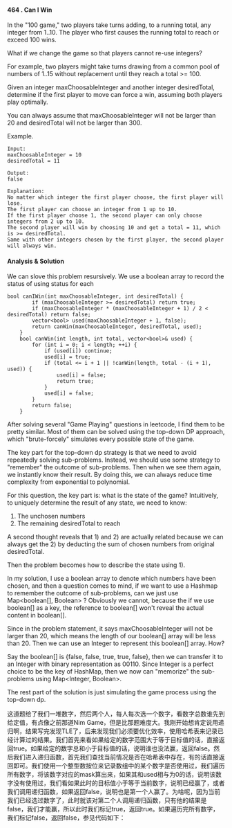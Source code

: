 #### 464 . Can I Win
In the "100 game," two players take turns adding, to a running total, any integer from 1..10. The player who first causes the running total to reach or exceed 100 wins.

What if we change the game so that players cannot re-use integers?

For example, two players might take turns drawing from a common pool of numbers of 1..15 without replacement until they reach a total >= 100.

Given an integer maxChoosableInteger and another integer desiredTotal, determine if the first player to move can force a win, assuming both players play optimally.

You can always assume that maxChoosableInteger will not be larger than 20 and desiredTotal will not be larger than 300.

Example.

~~~
Input:
maxChoosableInteger = 10
desiredTotal = 11

Output:
false

Explanation:
No matter which integer the first player choose, the first player will lose.
The first player can choose an integer from 1 up to 10.
If the first player choose 1, the second player can only choose integers from 2 up to 10.
The second player will win by choosing 10 and get a total = 11, which is >= desiredTotal.
Same with other integers chosen by the first player, the second player will always win.
~~~

#### Analysis & Solution
We can slove this problem resursively. We use a boolean array to record the status of using status for each 


~~~
bool canIWin(int maxChoosableInteger, int desiredTotal) {
        if (maxChoosableInteger >= desiredTotal) return true;
        if (maxChoosableInteger * (maxChoosableInteger + 1) / 2 < desiredTotal) return false;
        vector<bool> used(maxChoosableInteger + 1, false);
        return canWin(maxChoosableInteger, desiredTotal, used);
    }
    bool canWin(int length, int total, vector<bool>& used) {
        for (int i = 0; i < length; ++i) {
            if (used[i]) continue;
            used[i] = true;
            if (total <= i + 1 || !canWin(length, total - (i + 1), used)) {
                used[i] = false;
                return true;
            }
            used[i] = false;
        }
        return false;
    }
~~~

After solving several "Game Playing" questions in leetcode, I find them to be pretty similar. Most of them can be solved using the top-down DP approach, which "brute-forcely" simulates every possible state of the game.

The key part for the top-down dp strategy is that we need to avoid repeatedly solving sub-problems. Instead, we should use some strategy to "remember" the outcome of sub-problems. Then when we see them again, we instantly know their result. By doing this, we can always reduce time complexity from exponential to polynomial.

For this question, the key part is: what is the state of the game? Intuitively, to uniquely determine the result of any state, we need to know:

1. The unchosen numbers
2. The remaining desiredTotal to reach

A second thought reveals that 1) and 2) are actually related because we can always get the 2) by deducting the sum of chosen numbers from original desiredTotal.

Then the problem becomes how to describe the state using 1).

In my solution, I use a boolean array to denote which numbers have been chosen, and then a question comes to mind, if we want to use a Hashmap to remember the outcome of sub-problems, can we just use Map<boolean[], Boolean> ? Obviously we cannot, because the if we use boolean[] as a key, the reference to boolean[] won't reveal the actual content in boolean[].

Since in the problem statement, it says maxChoosableInteger will not be larger than 20, which means the length of our boolean[] array will be less than 20. Then we can use an Integer to represent this boolean[] array. How?

Say the boolean[] is {false, false, true, true, false}, then we can transfer it to an Integer with binary representation as 00110. Since Integer is a perfect choice to be the key of HashMap, then we now can "memorize" the sub-problems using Map<Integer, Boolean>.


The rest part of the solution is just simulating the game process using the top-down dp.


这道题给了我们一堆数字，然后两个人，每人每次选一个数字，看数字总数谁先到给定值，有点像之前那道Nim Game，但是比那题难度大。我刚开始想肯定说用递归啊，结果写完发现TLE了，后来发现我们必须要优化效率，使用哈希表来记录已经计算过的结果。我们首先来看如果给定的数字范围大于等于目标值的话，直接返回true。如果给定的数字总和小于目标值的话，说明谁也没法赢，返回false。然后我们进入递归函数，首先我们查找当前情况是否在哈希表中存在，有的话直接返回即可。我们使用一个整型数按位来记录数组中的某个数字是否使用过，我们遍历所有数字，将该数字对应的mask算出来，如果其和used相与为0的话，说明该数字没有使用过，我们看如果此时的目标值小于等于当前数字，说明已经赢了，或者我们调用递归函数，如果返回false，说明也是第一个人赢了。为啥呢，因为当前我们已经选过数字了，此时就该对第二个人调用递归函数，只有他的结果是false，我们才能赢，所以此时我们标记true，返回true。如果遍历完所有数字，我们标记false，返回false，参见代码如下：





